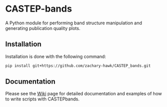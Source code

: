 # CASTEP-bands
A Python module for performing band structure manipulation and generating publication quality plots.

## Installation

Installation is done with the following command:

```bash
pip install git+https://github.com/zachary-hawk/CASTEP_bands.git
```

## Documentation
Please see the [Wiki](https://github.com/zachary-hawk/CASTEP_bands/wiki) page for detailed documentation and examples of how to write scripts with CASTEPbands.
